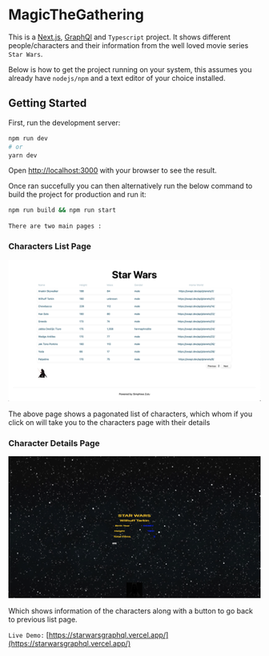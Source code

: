# MagicTheGathering

This is a [Next.js](https://nextjs.org/), [GraphQl](https://graphql.org/) and `Typescript` project. It shows different people/characters and their information from the well loved movie series `Star Wars`.

Below is how to get the project running on your system, this assumes you already have `nodejs/npm` and a text editor of your choice installed.


## Getting Started

First, run the development server:

```bash
npm run dev
# or
yarn dev
```

Open [http://localhost:3000](http://localhost:3000) with your browser to see the result.

Once ran succefully you can then alternatively run the below command to build the project for production and run it:

```bash
npm run build && npm run start
```


`There are two main pages :`
### Characters List Page

![Characters List Page](public/charlistpage.png)

The above page shows a pagonated list of characters, which whom if you click on will take you to the characters page with their details

### Character Details Page

![Character Details Page](public/charpage.png)

Which shows information of the characters along with a button to go back to previous list page.

`Live Demo:` [https://starwarsgraphql.vercel.app/](https://starwarsgraphql.vercel.app/)
